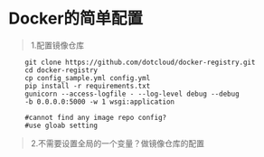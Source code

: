 # Docker的简单配置
> 1.配置镜像仓库
```shell
    git clone https://github.com/dotcloud/docker-registry.git
    cd docker-registry
    cp config_sample.yml config.yml
    pip install -r requirements.txt
    gunicorn --access-logfile - --log-level debug --debug 
    -b 0.0.0.0:5000 -w 1 wsgi:application
    
    #cannot find any image repo config?
    #use gloab setting
```

> 2.不需要设置全局的一个变量？做镜像仓库的配置
